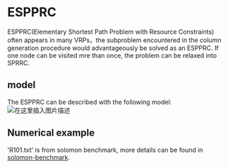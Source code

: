 # ESPPRC
ESPPRC(Elementary Shortest Path Problem with Resource Constraints) often appears in many VRPs，the subproblem encountered in the column generation procedure would advantageously be solved as an ESPPRC. If one node can be visited mre than once, the problem can be relaxed into SPRRC.


## model

The ESPPRC can be described with the following model:
![在这里插入图片描述](https://img-blog.csdnimg.cn/20210410145630594.png?x-oss-process=image/watermark,type_ZmFuZ3poZW5naGVpdGk,shadow_10,text_aHR0cHM6Ly9ibG9nLmNzZG4ubmV0L0RDWFk3MQ==,size_16,color_FFFFFF,t_70)


## Numerical example
'R101.txt' is from solomon benchmark, more details can be found in [solomon-benchmark](https://www.sintef.no/projectweb/top/vrptw/solomon-benchmark/).




